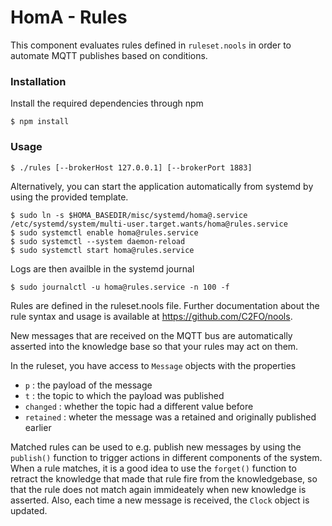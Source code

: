 # HomA - Rules
This component evaluates rules defined in ```ruleset.nools``` in order to automate MQTT publishes based on conditions. 

### Installation
Install the required dependencies through npm
```none
$ npm install
```

### Usage
``` 
$ ./rules [--brokerHost 127.0.0.1] [--brokerPort 1883]
```

Alternatively, you can start the application automatically from systemd by using the provided template.
```none
$ sudo ln -s $HOMA_BASEDIR/misc/systemd/homa@.service /etc/systemd/system/multi-user.target.wants/homa@rules.service
$ sudo systemctl enable homa@rules.service
$ sudo systemctl --system daemon-reload
$ sudo systemctl start homa@rules.service
```

Logs are then availble in the systemd journal 
```
$ sudo journalctl -u homa@rules.service -n 100 -f
```

Rules are defined in the ruleset.nools file.
Further documentation about the rule syntax and usage is available at https://github.com/C2FO/nools.

New messages that are received on the MQTT bus are automatically asserted into the knowledge base so that your rules may act on them. 

In the ruleset, you have access to ```Message``` objects with the properties 
   * ```p``` : the payload of the message
   * ```t``` : the topic to which the payload was published
   * ```changed``` : whether the topic had a different value before
   * ```retained``` : wheter the message was a retained and originally published earlier 

Matched rules can be used to e.g. publish new messages by using the ```publish()``` function to trigger actions in different components of the system.
When a rule matches, it is a good idea to use the ```forget()``` function to retract the knowledge that made that rule fire from the knowledgebase, so that the rule does not match again immideately when new knowledge is asserted. 
Also, each time a new message is received, the ```Clock``` object is updated.

